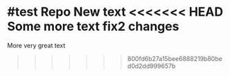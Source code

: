 #test Repo
New text
<<<<<<< HEAD
Some more text
fix2 changes
=======
More very great text
>>>>>>> 800fd6b27a15bee6888219b80bed0d2dd999657b
